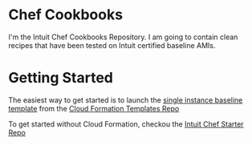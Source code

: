 Chef Cookbooks
==============

I'm the Intuit Chef Cookbooks Repository.  I am going to contain clean recipes that have been tested on Intuit certified baseline AMIs.

Getting Started
===============

The easiest way to get started is to launch the [single instance baseline template](https://raw.github.com/live-community/cloud_formation_templates/master/vpc/baseline/single_instance.json) from the [Cloud Formation Templates Repo](https://github.com/live-community/cloud_formation_templates) 

To get started without Cloud Formation, checkou the [Intuit Chef Starter Repo](https://github.com/live-community/chef-repo)
